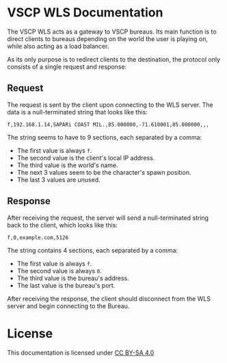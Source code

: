 # VSCP WLS Documentation
The VSCP WLS acts as a gateway to VSCP bureaus. Its main function is to direct clients to bureaus depending on the world the user is playing on, while also acting as a load balancer.

As its only purpose is to redirect clients to the destination, the protocol only consists of a single request and response:

## Request
The request is sent by the client upon connecting to the WLS server. The data is a null-terminated string that looks like this:

```
f,192.168.1.14,SAPARi COAST MIL.,85.000000,-71.610001,85.000000,,,
```

The string seems to have to 9 sections, each separated by a comma:
- The first value is always `f`.
- The second value is the client's local IP address.
- The third value is the world's name.
- The next 3 values seem to be the character's spawn position.
- The last 3 values are unused.

## Response
After receiving the request, the server will send a null-terminated string back to the client, which looks like this:

```
f,0,example.com,5126
```

The string contains 4 sections, each separated by a comma:
- The first value is always `f`.
- The second value is always `0`.
- The third value is the bureau's address.
- The last value is the bureau's port.

After receiving the response, the client should disconnect from the WLS server and begin connecting to the Bureau.

# License
This documentation is licensed under [CC BY-SA 4.0](https://creativecommons.org/licenses/by-sa/4.0)